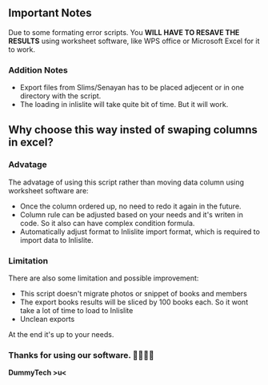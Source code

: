 ## Important Notes
Due to some formating error scripts. You **WILL HAVE TO RESAVE THE RESULTS** using worksheet software, like WPS office or Microsoft Excel for it to work.

### Addition Notes
- Export files from Slims/Senayan has to be placed adjecent or in one directory with the script.
- The loading in inlislite will take quite bit of time. But it will work.

## Why choose this way insted of swaping columns in excel?
### Advatage 
The advatage of using this script rather than moving data column using worksheet software are:
- Once the column ordered up, no need to redo it again in the future.
- Column rule can be adjusted based on your needs and it's writen in code. So it also can have complex condition formula.
- Automatically adjust format to Inlislite import format, which is required to import data to Inlislite.

### Limitation
There are also some limitation and possible improvement:
- This script doesn't migrate photos or snippet of books and members
- The export books results will be sliced by 100 books each. So it wont take a lot of time to load to Inlislite
- Unclean exports

At the end it's up to your needs. 


### Thanks for using our software. 🎉🎉🥳🥳
**DummyTech >u<**


